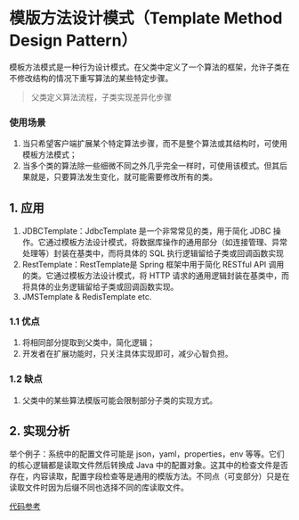 # 模版方法设计模式（Template Method Design Pattern）

模板方法模式是一种行为设计模式。在父类中定义了一个算法的框架，允许子类在不修改结构的情况下重写算法的某些特定步骤。

> 父类定义算法流程，子类实现差异化步骤

### 使用场景

1. 当只希望客户端扩展某个特定算法步骤，而不是整个算法或其结构时，可使用模板方法模式；
2. 当多个类的算法除一些细微不同之外几乎完全一样时，可使用该模式。但其后果就是，只要算法发生变化，就可能需要修改所有的类。

## 1. 应用

1. JDBCTemplate：JdbcTemplate 是一个非常常见的类，用于简化 JDBC 操作。它通过模板方法设计模式，将数据库操作的通用部分（如连接管理、异常处理等）封装在基类中，而将具体的 SQL 执行逻辑留给子类或回调函数实现
2. RestTemplate：RestTemplate是 Spring 框架中用于简化 RESTful API 调用的类。它通过模板方法设计模式，将 HTTP 请求的通用逻辑封装在基类中，而将具体的业务逻辑留给子类或回调函数实现。
3. JMSTemplate & RedisTemplate etc.

### 1.1 优点

1. 将相同部分提取到父类中，简化逻辑；
2. 开发者在扩展功能时，只关注具体实现即可，减少心智负担。

### 1.2 缺点

1. 父类中的某些算法模版可能会限制部分子类的实现方式。

## 2. 实现分析

举个例子：系统中的配置文件可能是 json，yaml，properties，env 等等。它们的核心逻辑都是读取文件然后转换成 Java 中的配置对象。这其中的检查文件是否存在，内容读取，配置字段检查等是通用的模版方法。不同点（可变部分）只是在读取文件时因为后缀不同也选择不同的库读取文件。

[代码参考](./java/)
